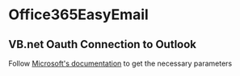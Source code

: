# Office365EasyEmail
## VB.net Oauth Connection to Outlook
Follow [Microsoft's documentation](https://docs.microsoft.com/en-us/exchange/client-developer/legacy-protocols/how-to-authenticate-an-imap-pop-smtp-application-by-using-oauth) to get the necessary parameters 
